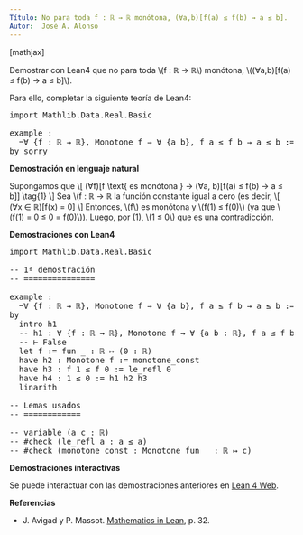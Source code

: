 ```yaml
---
Título: No para toda f : ℝ → ℝ monótona, (∀a,b)[f(a) ≤ f(b) → a ≤ b].
Autor:  José A. Alonso
---
```


[mathjax]

Demostrar con Lean4 que no para toda \\(f : ℝ → ℝ\\) monótona, \\((∀a,b)[f(a) ≤ f(b) → a ≤ b]\\).

Para ello, completar la siguiente teoría de Lean4:

<pre lang="lean">
import Mathlib.Data.Real.Basic

example :
  ¬∀ {f : ℝ → ℝ}, Monotone f → ∀ {a b}, f a ≤ f b → a ≤ b :=
by sorry
</pre>
<!--more-->

<b>Demostración en lenguaje natural</b>

Supongamos que
\\[ (∀f)[f \\text{ es monótona } → (∀a, b)[f(a) ≤ f(b) → a ≤ b]] \\tag{1} \\]
Sea \\(f : ℝ → ℝ la función constante igual a cero (es decir,
\\[ (∀x ∈ ℝ)[f(x) = 0] \\]
Entonces, \\(f\\) es monótona y \\(f(1) ≤ f(0)\\) (ya que \\(f(1) = 0 ≤ 0 = f(0)\\)). Luego, por (1), \\(1 ≤ 0\\) que es una contradicción.

<b>Demostraciones con Lean4</b>

<pre lang="lean">
import Mathlib.Data.Real.Basic

-- 1ª demostración
-- ===============

example :
  ¬∀ {f : ℝ → ℝ}, Monotone f → ∀ {a b}, f a ≤ f b → a ≤ b :=
by
  intro h1
  -- h1 : ∀ {f : ℝ → ℝ}, Monotone f → ∀ {a b : ℝ}, f a ≤ f b → a ≤ b
  -- ⊢ False
  let f := fun _ : ℝ ↦ (0 : ℝ)
  have h2 : Monotone f := monotone_const
  have h3 : f 1 ≤ f 0 := le_refl 0
  have h4 : 1 ≤ 0 := h1 h2 h3
  linarith

-- Lemas usados
-- ============

-- variable (a c : ℝ)
-- #check (le_refl a : a ≤ a)
-- #check (monotone_const : Monotone fun _ : ℝ ↦ c)
</pre>

<b>Demostraciones interactivas</b>

Se puede interactuar con las demostraciones anteriores en <a href="https://live.lean-lang.org/#url=https://raw.githubusercontent.com/jaalonso/Calculemus2/main/src/Propiedad_de_monotona.lean" rel="noopener noreferrer" target="_blank">Lean 4 Web</a>.

<b>Referencias</b>

<ul>
<li> J. Avigad y P. Massot. <a href="https://bit.ly/3U4UjBk">Mathematics in Lean</a>, p. 32.</li>
</ul>
